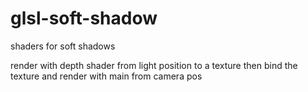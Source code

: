 # glsl-soft-shadow
shaders for soft shadows

render with depth shader from light position to a texture
then bind the texture and render with main from camera pos
